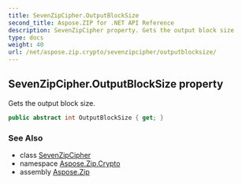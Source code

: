 ```yaml
---
title: SevenZipCipher.OutputBlockSize
second_title: Aspose.ZIP for .NET API Reference
description: SevenZipCipher property. Gets the output block size
type: docs
weight: 40
url: /net/aspose.zip.crypto/sevenzipcipher/outputblocksize/
---
```

## SevenZipCipher.OutputBlockSize property

Gets the output block size.

```csharp
public abstract int OutputBlockSize { get; }
```

### See Also

* class [SevenZipCipher](../)
* namespace [Aspose.Zip.Crypto](../../sevenzipcipher/)
* assembly [Aspose.Zip](../../../)


